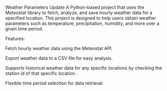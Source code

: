 Weather Parameters Update
A Python-based project that uses the Meteostat library to fetch, analyze, and save hourly weather data for a specified location.
This project is designed to help users obtain weather parameters such as temperature, precipitation, humidity, and more over a given time period.

Features:

Fetch hourly weather data using the Meteostat API.

Export weather data to a CSV file for easy analysis.

Supports historical weather data for any specific locations by checking the station id of that specific location .

Flexible time period selection for data retrieval.


